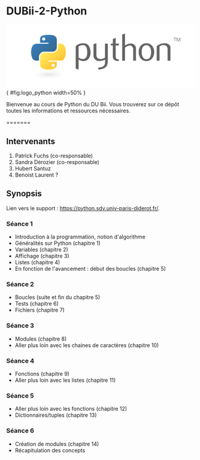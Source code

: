 # DUBii-2-Python

![](img/logo_python.png){ #fig:logo_python width=50% }

Bienvenue au cours de Python du DU Bii. Vous trouverez sur ce dépôt toutes les informations et ressources nécessaires.

=======
## Intervenants

1. Patrick Fuchs (co-responsable)
2. Sandra Dérozier (co-responsable)
3. Hubert Santuz
4. Benoist Laurent ?

## Synopsis

Lien vers le support : https://python.sdv.univ-paris-diderot.fr/.

### Séance 1

- Introduction à la programmation, notion d'algorithme
- Généralités sur Python (chapitre 1)
- Variables (chapitre 2)
- Affichage (chapitre 3)
- Listes (chapitre 4)
- En fonction de l'avancement : début des boucles (chapitre 5)

### Séance 2

- Boucles (suite et fin du chapitre 5)
- Tests (chapitre 6)
- Fichiers (chapitre 7)

### Séance 3

- Modules (chapitre 8)
- Aller plus loin avec les chaines de caractères (chapitre 10)

### Séance 4

- Fonctions (chapitre 9)
- Aller plus loin avec les listes (chapitre 11)

### Séance 5

- Aller plus loin avec les fonctions (chapitre 12)
- Dictionnaires/tuples (chapitre 13)

### Séance 6

- Création de modules (chapitre 14)
- Récapitulation des concepts

